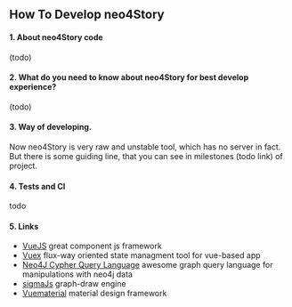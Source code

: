 ## How To Develop neo4Story

#### 1. About neo4Story code 

(todo)

#### 2. What do you need to know about neo4Story for best develop experience?

(todo)

#### 3. Way of developing.
 
Now neo4Story is very raw and unstable tool, which has no server in fact. But there is some guiding line, that you can see in milestones (todo link) of project.

#### 4. Tests and CI

todo

#### 5. Links

- [VueJS](https://vuejs.org/) great component js framework 
- [Vuex](https://vuex.vuejs.org) flux-way oriented state managment tool for vue-based app 
- [Neo4J Cypher Query Language](https://neo4j.com/docs/developer-manual/current/cypher/) awesome graph query language for manipulations with neo4j data
- [sigmaJs](https://github.com/jacomyal/sigma.js) graph-draw engine
- [Vuematerial](https://vuematerial.github.io) material design framework

